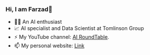 ### Hi, I am Farzad👋

- 👩‍💻 An AI enthusiast
- 📈 AI specialist and Data Scientist at Tomlinson Group
- ⚡ My YouTube channel: [AI RoundTable](https://www.youtube.com/@airoundtable).
- 📫 My personal website: [Link](https://farzad-r.github.io/)
<!--
Here are some ideas to get you started:

- 🔭 I’m currently working on ...
- 🌱 I’m currently learning ...
- 👯 I’m looking to collaborate on ...
- 🤔 I’m looking for help with ...
- 💬 Ask me about ...
- 📫 How to reach me: ...
- 😄 Pronouns: ...
- ⚡ Fun fact: ...

https://github.com/alexandresanlim/Badges4-README.md-Profile#-social-
-->

